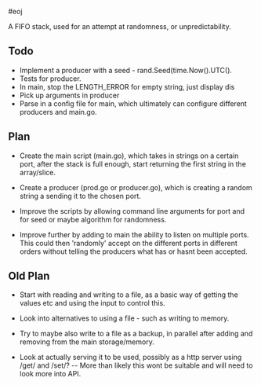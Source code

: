 #eoj

A FIFO stack, used for an attempt at randomness, or unpredictability.
 
## Todo

  - Implement a producer with a seed -    rand.Seed(time.Now().UTC().
  - Tests for producer.
  - In main, stop the LENGTH_ERROR for empty string, just display dis
  - Pick up arguments in producer
  - Parse in a config file for main, which ultimately can configure different producers and main.go.



## Plan

- Create the main script (main.go), which takes in strings on a certain port, after the stack is full enough, start returning the first string in the array/slice. 

- Create a producer (prod.go or producer.go), which is creating a random string a sending it to the chosen port.

- Improve the scripts by allowing command line arguments for port and for seed or maybe algorithm for randomness.

- Improve further by adding to main the ability to listen on multiple ports. This could then 'randomly' accept on the different ports in different orders without telling the producers what has or hasnt been accepted.



## Old Plan

- Start with reading and writing to a file, as a basic way of getting the values etc and using the input to control this.

- Look into alternatives to using a file - such as writing to memory.

- Try to maybe also write to a file as a backup, in parallel after adding and removing from the main storage/memory.

- Look at actually serving it to be used, possibly as a http server using /get/ and /set/? -- More than likely this wont be suitable and will need to look more into API.


